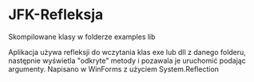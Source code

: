 # JFK-Refleksja
Skompilowane klasy w folderze examples lib

Aplikacja używa refleksji do wczytania klas exe lub dll z danego folderu, następnie wyświetla "odkryte" metody i pozawala je uruchomić podając argumenty.
Napisano w WinForms z użyciem System.Reflection
